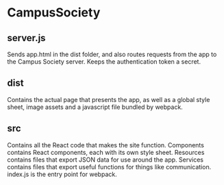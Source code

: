 # CampusSociety

## server.js

Sends app.html in the dist folder, and also routes requests from the app to the Campus Society server. Keeps the authentication token a secret.

## dist

Contains the actual page that presents the app, as well as a global style sheet, image assets and a javascript file bundled by webpack.

## src

Contains all the React code that makes the site function. Components contains React components, each with its own style sheet. Resources contains files that export JSON data for use around the app. Services contains files that export useful functions for things like communication. index.js is the entry point for webpack.